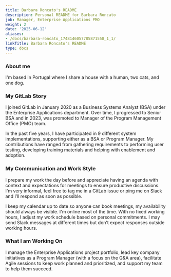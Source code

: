 ```yaml
---
title: Barbara Roncato's README
description: Personal README for Barbara Roncato
job: Manager, Enterprise Applications PMO
weight: 2
date: '2025-06-12'
aliases:
- /docs/barbara-roncato_1748146057785871558_1_1/
linkTitle: Barbara Roncato's README
type: docs
---
```


### About me

I'm based in Portugal where I share a house with a human, two cats, and one dog.

### My GitLab Story

I joined GitLab in January 2020 as a Business Systems Analyst (BSA) under the Enterprise Applications department. Over time, I progressed to Senior BSA and in 2023, was promoted to Manager of the Program Management Office (PMO) team.

In the past five years, I have participated in 9 different system implementations, supporting either as a BSA or Program Manager. My contributions have ranged from gathering requirements to performing user testing, developing training materials and helping with enablement and adoption.

### My Communication and Work Style

I prepare my work the day before and appreciate having an agenda with context and expectations for meetings to ensure productive discussions. I'm very informal, feel free to tag me in a GitLab issue or ping me on Slack and I’ll respond as soon as possible.

I keep my calendar up to date so anyone can book meetings, my availability should always be visible. I'm online most of the time. With no fixed working hours, I adjust my work schedule based on personal commitments. I may send Slack messages at different times but don’t expect responses outside working hours.

### What I am Working On

I manage the Enterprise Applications project portfolio, lead key company initiatives as a Program Manager (with a focus on the G&A area), facilitate Agile sessions to keep work planned and prioritized, and support my team to help them succeed.
